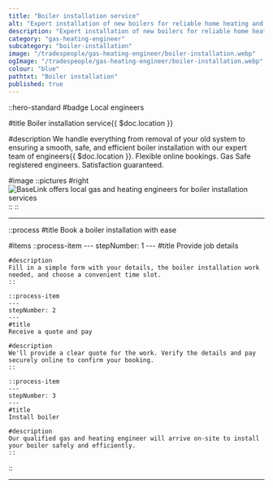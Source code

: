 ```yaml
---
title: "Boiler installation service"
alt: "Expert installation of new boilers for reliable home heating and hot water"
description: "Expert installation of new boilers for reliable home heating and hot water"
category: "gas-heating-engineer"
subcategory: "boiler-installation"
image: "/tradespeople/gas-heating-engineer/boiler-installation.webp"
ogImage: "/tradespeople/gas-heating-engineer/boiler-installation.webp"
colour: "blue"
pathtxt: "Boiler installation"
published: true
---
```


::hero-standard
#badge
Local engineers

#title
Boiler installation service{{ $doc.location }}

#description
We handle everything from removal of your old system to ensuring a smooth, safe, and efficient boiler installation with our expert team of engineers{{ $doc.location }}. Flexible online bookings. Gas Safe registered engineers. Satisfaction guaranteed.

#image
    ::pictures
    #right
    ![BaseLink offers local gas and heating engineers for boiler installation services](/tradespeople/gas-heating-engineer/boiler-installation.webp)
    ::
::

---

::process
#title
Book a boiler installation with ease

#items
    ::process-item
    ---
    stepNumber: 1
    ---
    #title
    Provide job details

    #description
    Fill in a simple form with your details, the boiler installation work needed, and choose a convenient time slot.
    ::
    
    ::process-item
    ---
    stepNumber: 2
    ---
    #title
    Receive a quote and pay

    #description
    We'll provide a clear quote for the work. Verify the details and pay securely online to confirm your booking.
    ::

    ::process-item
    ---
    stepNumber: 3
    ---
    #title
    Install boiler

    #description
    Our qualified gas and heating engineer will arrive on-site to install your boiler safely and efficiently.
    ::
::

---